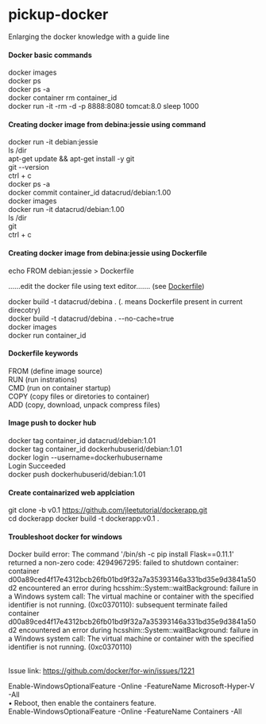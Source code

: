 # pickup-docker
Enlarging the docker knowledge with a guide line

#### Docker basic commands
docker images <br/>
docker ps <br/>
docker ps -a <br/>
docker container rm container_id <br/> 
docker run -it -rm -d -p 8888:8080 tomcat:8.0 sleep 1000

#### Creating docker image from debina:jessie using command
docker run -it debian:jessie <br/>
ls /dir <br/>
apt-get update && apt-get install -y git <br/>
git --version <br/>
ctrl + c <br/>
docker ps -a <br/>
docker commit container_id datacrud/debian:1.00 <br/>
docker images <br/>
docker run -it datacrud/debian:1.00 <br/>
ls /dir <br/>
git <br/>
ctrl + c <br/>

#### Creating docker image from debina:jessie using Dockerfile
echo FROM debian:jessie > Dockerfile <br/>

......edit the docker file using text editor....... (see <a href="https://github.com/sabbiryan/pickup-docker/blob/master/Dockerfile">Dockerfile</a>) <br/>

docker build -t datacrud/debina . (. means Dockerfile present in current direcotry) <br/>
docker build -t datacrud/debina . --no-cache=true <br/>
docker images <br/>
docker run container_id

#### Dockerfile keywords
FROM (define image source) <br/>
RUN (run instrations) <br/>
CMD (run on container startup) <br/>
COPY (copy files or diretories to container) <br/>
ADD (copy, download, unpack compress files)

#### Image push to docker hub
docker tag container_id datacrud/debian:1.01 <br/>
docker tag container_id dockerhubuserid/debian:1.01 <br/>
docker login --username=dockerhubusername <br/>
Login Succeeded <br/>
docker push dockerhubuserid/debian:1.01

#### Create containarized web applciation
git clone -b v0.1 https://github.com/jleetutorial/dockerapp.git <br/>
cd dockerapp
docker build -t dockerapp:v0.1 .




#### Troubleshoot docker for windows
Docker build error: The command '/bin/sh -c pip install Flask==0.11.1' returned a non-zero code: 4294967295: failed to shutdown container: container d00a89ced4f17e4312bcb26fb01bd9f32a7a35393146a331bd35e9d3841a50d2 encountered an error during hcsshim::System::waitBackground: failure in a Windows system call: The virtual machine or container with the specified identifier is not running. (0xc0370110): subsequent terminate failed container d00a89ced4f17e4312bcb26fb01bd9f32a7a35393146a331bd35e9d3841a50d2 encountered an error during hcsshim::System::waitBackground: failure in a Windows system call: The virtual machine or container with the specified identifier is not running. (0xc0370110) <br/><br/>

Issue link: https://github.com/docker/for-win/issues/1221 <br/>

Enable-WindowsOptionalFeature -Online -FeatureName Microsoft-Hyper-V -All <br/>
• Reboot, then enable the containers feature. <br/>
Enable-WindowsOptionalFeature -Online -FeatureName Containers -All <br/>
